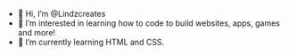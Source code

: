 - 👋 Hi, I’m @Lindzcreates
- 👀 I’m interested in learning how to code to build websites, apps, games and more!
- 🌱 I’m currently learning HTML and CSS.

<!---
Lindzcreates/Lindzcreates is a ✨ special ✨ repository because its `README.md` (this file) appears on your GitHub profile.
You can click the Preview link to take a look at your changes.
--->

